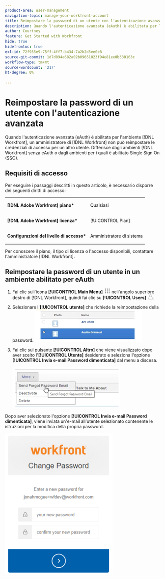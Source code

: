 ```yaml
---
product-area: user-management
navigation-topic: manage-your-workfront-account
title: Reimpostare la password di un utente con l'autenticazione avanzata
description: Quando l'autenticazione avanzata (eAuth) è abilitata per l'ambiente  [!DNL Workfront] , un amministratore  [!DNL Workfront]  non può reimpostare le credenziali di accesso per un altro utente. Differisce dagli ambienti  [!DNL Workfront]  senza eAuth o dagli ambienti per i quali è abilitato Single Sign On (SSO).
author: Courtney
feature: Get Started with Workfront
hide: true
hidefromtoc: true
exl-id: 72f955e9-75ff-4ff7-b434-7a2b2d5ee0e8
source-git-commit: 1d7d094a682a02b09651023f94e81ee0b330163c
workflow-type: tm+mt
source-wordcount: '217'
ht-degree: 0%

---
```


# Reimpostare la password di un utente con l&#39;autenticazione avanzata

<!--This article has been hidden by request-->

Quando l&#39;autenticazione avanzata (eAuth) è abilitata per l&#39;ambiente [!DNL Workfront], un amministratore di [!DNL Workfront] non può reimpostare le credenziali di accesso per un altro utente. Differisce dagli ambienti [!DNL Workfront] senza eAuth o dagli ambienti per i quali è abilitato Single Sign On (SSO).

## Requisiti di accesso

Per eseguire i passaggi descritti in questo articolo, è necessario disporre dei seguenti diritti di accesso:

<table style="table-layout:auto"> 
 <col> 
 <col> 
 <tbody> 
  <tr> 
   <td role="rowheader"><strong>[!DNL Adobe Workfront] piano*</strong></td> 
   <td> <p> Qualsiasi</p> </td> 
  </tr> 
  <tr> 
   <td role="rowheader"><strong>[!DNL Adobe Workfront] licenza*</strong></td> 
   <td> <p>[!UICONTROL Plan]</p> </td> 
  </tr> 
  <tr> 
   <td role="rowheader"><strong>Configurazioni del livello di accesso*</strong></td> 
   <td> <p>Amministratore di sistema </p> </td> 
  </tr> 
 </tbody> 
</table>

Per conoscere il piano, il tipo di licenza o l&#39;accesso disponibili, contattare l&#39;amministratore [!DNL Workfront].

## Reimpostare la password di un utente in un ambiente abilitato per eAuth

1. Fai clic sull&#39;icona **[!UICONTROL Main Menu]** ![Main Menu icon](assets/main-menu-icon.png) nell&#39;angolo superiore destro di [!DNL Workfront], quindi fai clic su **[!UICONTROL Users]** ![Users icon](assets/users-icon-in-main-menu.png).



1. Selezionare l&#39;**[!UICONTROL utente]** che richiede la reimpostazione della password.
   ![Seleziona l&#39;utente](assets/100520classicnweselectuser-350x105.png)

1. Fai clic sul pulsante **[!UICONTROL Altro]** che viene visualizzato dopo aver scelto l&#39;**[!UICONTROL Utente]** desiderato e seleziona l&#39;opzione **[!UICONTROL Invia e-mail Password dimenticata]** dal menu a discesa.

   ![Invia e-mail password dimenticata](assets/100520classicnwesendemail-350x134.png)

Dopo aver selezionato l&#39;opzione **[!UICONTROL Invia e-mail Password dimenticata]**, viene inviata un&#39;e-mail all&#39;utente selezionato contenente le istruzioni per la modifica della propria password.

![Reimposta e-mail](assets/pwresetemail-resized-350x461.png)
